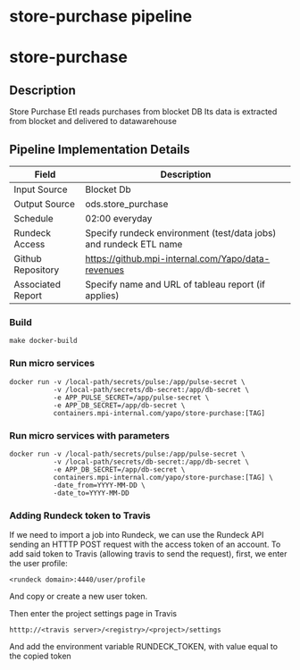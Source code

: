 # store-purchase pipeline 

# store-purchase

## Description

Store Purchase Etl reads purchases from blocket DB
Its data is extracted from blocket and delivered to datawarehouse

## Pipeline Implementation Details

|   Field           | Description                                                                |
|-------------------|----------------------------------------------------------------------------|
| Input Source      | Blocket Db                                                                 |
| Output Source     | ods.store_purchase                                                         |
| Schedule          | 02:00 everyday                                                             |
| Rundeck Access    | Specify rundeck environment (test/data jobs) and rundeck ETL name          |
| Github Repository | https://github.mpi-internal.com/Yapo/data-revenues                         |
| Associated Report | Specify name and URL of tableau report (if applies)                        |


### Build
```
make docker-build
```

### Run micro services
```
docker run -v /local-path/secrets/pulse:/app/pulse-secret \
           -v /local-path/secrets/db-secret:/app/db-secret \
           -e APP_PULSE_SECRET=/app/pulse-secret \
           -e APP_DB_SECRET=/app/db-secret \
           containers.mpi-internal.com/yapo/store-purchase:[TAG]
```

### Run micro services with parameters

```
docker run -v /local-path/secrets/pulse:/app/pulse-secret \
           -v /local-path/secrets/db-secret:/app/db-secret \
           -e APP_DB_SECRET=/app/db-secret \
           containers.mpi-internal.com/yapo/store-purchase:[TAG] \
           -date_from=YYYY-MM-DD \
           -date_to=YYYY-MM-DD
```

### Adding Rundeck token to Travis

If we need to import a job into Rundeck, we can use the Rundeck API
sending an HTTTP POST request with the access token of an account.
To add said token to Travis (allowing travis to send the request),
first, we enter the user profile:
```
<rundeck domain>:4440/user/profile
```
And copy or create a new user token.

Then enter the project settings page in Travis
```
htttp://<travis server>/<registry>/<project>/settings
```
And add the environment variable RUNDECK_TOKEN, with value equal
to the copied token
